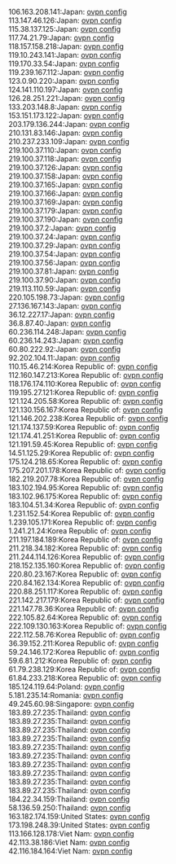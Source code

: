 106.163.208.141:Japan: [ovpn config](vpn/106_163_208_141.ovpn)  
113.147.46.126:Japan: [ovpn config](vpn/113_147_46_126.ovpn)  
115.38.137.125:Japan: [ovpn config](vpn/115_38_137_125.ovpn)  
117.74.21.79:Japan: [ovpn config](vpn/117_74_21_79.ovpn)  
118.157.158.218:Japan: [ovpn config](vpn/118_157_158_218.ovpn)  
119.10.243.141:Japan: [ovpn config](vpn/119_10_243_141.ovpn)  
119.170.33.54:Japan: [ovpn config](vpn/119_170_33_54.ovpn)  
119.239.167.112:Japan: [ovpn config](vpn/119_239_167_112.ovpn)  
123.0.90.220:Japan: [ovpn config](vpn/123_0_90_220.ovpn)  
124.141.110.197:Japan: [ovpn config](vpn/124_141_110_197.ovpn)  
126.28.251.221:Japan: [ovpn config](vpn/126_28_251_221.ovpn)  
133.203.148.8:Japan: [ovpn config](vpn/133_203_148_8.ovpn)  
153.151.173.122:Japan: [ovpn config](vpn/153_151_173_122.ovpn)  
203.179.136.244:Japan: [ovpn config](vpn/203_179_136_244.ovpn)  
210.131.83.146:Japan: [ovpn config](vpn/210_131_83_146.ovpn)  
210.237.233.109:Japan: [ovpn config](vpn/210_237_233_109.ovpn)  
219.100.37.110:Japan: [ovpn config](vpn/219_100_37_110.ovpn)  
219.100.37.118:Japan: [ovpn config](vpn/219_100_37_118.ovpn)  
219.100.37.126:Japan: [ovpn config](vpn/219_100_37_126.ovpn)  
219.100.37.158:Japan: [ovpn config](vpn/219_100_37_158.ovpn)  
219.100.37.165:Japan: [ovpn config](vpn/219_100_37_165.ovpn)  
219.100.37.166:Japan: [ovpn config](vpn/219_100_37_166.ovpn)  
219.100.37.169:Japan: [ovpn config](vpn/219_100_37_169.ovpn)  
219.100.37.179:Japan: [ovpn config](vpn/219_100_37_179.ovpn)  
219.100.37.190:Japan: [ovpn config](vpn/219_100_37_190.ovpn)  
219.100.37.2:Japan: [ovpn config](vpn/219_100_37_2.ovpn)  
219.100.37.24:Japan: [ovpn config](vpn/219_100_37_24.ovpn)  
219.100.37.29:Japan: [ovpn config](vpn/219_100_37_29.ovpn)  
219.100.37.54:Japan: [ovpn config](vpn/219_100_37_54.ovpn)  
219.100.37.56:Japan: [ovpn config](vpn/219_100_37_56.ovpn)  
219.100.37.81:Japan: [ovpn config](vpn/219_100_37_81.ovpn)  
219.100.37.90:Japan: [ovpn config](vpn/219_100_37_90.ovpn)  
219.113.110.59:Japan: [ovpn config](vpn/219_113_110_59.ovpn)  
220.105.198.73:Japan: [ovpn config](vpn/220_105_198_73.ovpn)  
27.136.167.143:Japan: [ovpn config](vpn/27_136_167_143.ovpn)  
36.12.227.17:Japan: [ovpn config](vpn/36_12_227_17.ovpn)  
36.8.87.40:Japan: [ovpn config](vpn/36_8_87_40.ovpn)  
60.236.114.248:Japan: [ovpn config](vpn/60_236_114_248.ovpn)  
60.236.14.243:Japan: [ovpn config](vpn/60_236_14_243.ovpn)  
60.80.222.92:Japan: [ovpn config](vpn/60_80_222_92.ovpn)  
92.202.104.11:Japan: [ovpn config](vpn/92_202_104_11.ovpn)  
110.15.46.214:Korea Republic of: [ovpn config](vpn/110_15_46_214.ovpn)  
112.160.147.213:Korea Republic of: [ovpn config](vpn/112_160_147_213.ovpn)  
118.176.174.110:Korea Republic of: [ovpn config](vpn/118_176_174_110.ovpn)  
119.195.27.121:Korea Republic of: [ovpn config](vpn/119_195_27_121.ovpn)  
121.124.205.58:Korea Republic of: [ovpn config](vpn/121_124_205_58.ovpn)  
121.130.156.167:Korea Republic of: [ovpn config](vpn/121_130_156_167.ovpn)  
121.146.202.238:Korea Republic of: [ovpn config](vpn/121_146_202_238.ovpn)  
121.174.137.59:Korea Republic of: [ovpn config](vpn/121_174_137_59.ovpn)  
121.174.41.251:Korea Republic of: [ovpn config](vpn/121_174_41_251.ovpn)  
121.191.59.45:Korea Republic of: [ovpn config](vpn/121_191_59_45.ovpn)  
14.51.125.29:Korea Republic of: [ovpn config](vpn/14_51_125_29.ovpn)  
175.124.218.65:Korea Republic of: [ovpn config](vpn/175_124_218_65.ovpn)  
175.207.201.178:Korea Republic of: [ovpn config](vpn/175_207_201_178.ovpn)  
182.219.207.78:Korea Republic of: [ovpn config](vpn/182_219_207_78.ovpn)  
183.102.194.95:Korea Republic of: [ovpn config](vpn/183_102_194_95.ovpn)  
183.102.96.175:Korea Republic of: [ovpn config](vpn/183_102_96_175.ovpn)  
183.104.51.34:Korea Republic of: [ovpn config](vpn/183_104_51_34.ovpn)  
1.231.152.54:Korea Republic of: [ovpn config](vpn/1_231_152_54.ovpn)  
1.239.105.171:Korea Republic of: [ovpn config](vpn/1_239_105_171.ovpn)  
1.241.21.24:Korea Republic of: [ovpn config](vpn/1_241_21_24.ovpn)  
211.197.184.189:Korea Republic of: [ovpn config](vpn/211_197_184_189.ovpn)  
211.218.34.182:Korea Republic of: [ovpn config](vpn/211_218_34_182.ovpn)  
211.244.114.126:Korea Republic of: [ovpn config](vpn/211_244_114_126.ovpn)  
218.152.135.160:Korea Republic of: [ovpn config](vpn/218_152_135_160.ovpn)  
220.80.23.167:Korea Republic of: [ovpn config](vpn/220_80_23_167.ovpn)  
220.84.162.134:Korea Republic of: [ovpn config](vpn/220_84_162_134.ovpn)  
220.88.251.117:Korea Republic of: [ovpn config](vpn/220_88_251_117.ovpn)  
221.142.217.179:Korea Republic of: [ovpn config](vpn/221_142_217_179.ovpn)  
221.147.78.36:Korea Republic of: [ovpn config](vpn/221_147_78_36.ovpn)  
222.105.82.64:Korea Republic of: [ovpn config](vpn/222_105_82_64.ovpn)  
222.109.130.163:Korea Republic of: [ovpn config](vpn/222_109_130_163.ovpn)  
222.112.58.76:Korea Republic of: [ovpn config](vpn/222_112_58_76.ovpn)  
36.39.152.211:Korea Republic of: [ovpn config](vpn/36_39_152_211.ovpn)  
59.24.146.172:Korea Republic of: [ovpn config](vpn/59_24_146_172.ovpn)  
59.6.81.212:Korea Republic of: [ovpn config](vpn/59_6_81_212.ovpn)  
61.79.238.129:Korea Republic of: [ovpn config](vpn/61_79_238_129.ovpn)  
61.84.233.218:Korea Republic of: [ovpn config](vpn/61_84_233_218.ovpn)  
185.124.119.64:Poland: [ovpn config](vpn/185_124_119_64.ovpn)  
5.181.235.14:Romania: [ovpn config](vpn/5_181_235_14.ovpn)  
49.245.60.98:Singapore: [ovpn config](vpn/49_245_60_98.ovpn)  
183.89.27.235:Thailand: [ovpn config](vpn/183_89_27_235.ovpn)  
183.89.27.235:Thailand: [ovpn config](vpn/183_89_27_235.ovpn)  
183.89.27.235:Thailand: [ovpn config](vpn/183_89_27_235.ovpn)  
183.89.27.235:Thailand: [ovpn config](vpn/183_89_27_235.ovpn)  
183.89.27.235:Thailand: [ovpn config](vpn/183_89_27_235.ovpn)  
183.89.27.235:Thailand: [ovpn config](vpn/183_89_27_235.ovpn)  
183.89.27.235:Thailand: [ovpn config](vpn/183_89_27_235.ovpn)  
183.89.27.235:Thailand: [ovpn config](vpn/183_89_27_235.ovpn)  
183.89.27.235:Thailand: [ovpn config](vpn/183_89_27_235.ovpn)  
183.89.27.235:Thailand: [ovpn config](vpn/183_89_27_235.ovpn)  
184.22.34.159:Thailand: [ovpn config](vpn/184_22_34_159.ovpn)  
58.136.59.250:Thailand: [ovpn config](vpn/58_136_59_250.ovpn)  
163.182.174.159:United States: [ovpn config](vpn/163_182_174_159.ovpn)  
173.198.248.39:United States: [ovpn config](vpn/173_198_248_39.ovpn)  
113.166.128.178:Viet Nam: [ovpn config](vpn/113_166_128_178.ovpn)  
42.113.38.186:Viet Nam: [ovpn config](vpn/42_113_38_186.ovpn)  
42.116.184.164:Viet Nam: [ovpn config](vpn/42_116_184_164.ovpn)  
